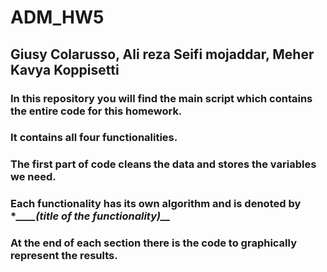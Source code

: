 # ADM_HW5

## Giusy Colarusso, Ali reza Seifi mojaddar, Meher Kavya Koppisetti 

### In this repository you will find the main script which contains the entire code for this homework.
### It contains all four functionalities.
### The first part of code cleans the data and stores the variables we need. 
### Each functionality has its own algorithm and is denoted by ****____(title of the functionality)__***
### At the end of each section there is the code to graphically represent the results.


